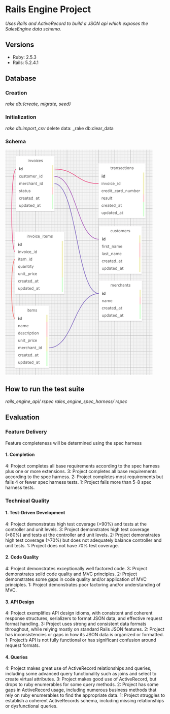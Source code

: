 # Rails Engine Project

_Uses Rails and ActiveRecord to build a JSON api which exposes the SalesEngine data schema._

## Versions
- Ruby: 2.5.3
- Rails: 5.2.4.1

## Database
### Creation
_rake db:{create, migrate, seed}_

### Initialization
_rake db:import_csv_
delete data: _rake db:clear_data
### Schema
![](./rails_engine_api/db/rails_engine_db_schema.png)

## How to run the test suite
_rails_engine_api/ rspec_
_rales_engine_spec_harness/ rspec_

## Evaluation
### Feature Delivery
Feature completeness will be determined using the spec harness

#### 1. Completion

4: Project completes all base requirements according to the spec harness plus one or more extensions.
3: Project completes all base requirements according to the spec harness.
2: Project completes most requirements but fails 4 or fewer spec harness tests.
1: Project fails more than 5-8 spec harness tests.
### Technical Quality
#### 1. Test-Driven Development

4: Project demonstrates high test coverage (>90%) and tests at the controller and unit levels.
3: Project demonstrates high test coverage (>80%) and tests at the controller and unit levels.
2: Project demonstrates high test coverage (>70%) but does not adequately balance controller and unit tests.
1: Project does not have 70% test coverage.
#### 2. Code Quality

4: Project demonstrates exceptionally well factored code.
3: Project demonstrates solid code quality and MVC principles.
2: Project demonstrates some gaps in code quality and/or application of MVC principles.
1: Project demonstrates poor factoring and/or understanding of MVC.
#### 3. API Design

4: Project exemplifies API design idioms, with consistent and coherent response structures, serializers to format JSON data, and effective request format handling.
3: Project uses strong and consistent data formats throughout, while relying mostly on standard Rails JSON features.
2: Project has inconsistencies or gaps in how its JSON data is organized or formatted.
1: Project’s API is not fully functional or has significant confusion around request formats.
#### 4. Queries

4: Project makes great use of ActiveRecord relationships and queries, including some advanced query functionality such as joins and select to create virtual attributes.
3: Project makes good use of ActiveRecord, but drops to ruby enumerables for some query methods.
2: Project has some gaps in ActiveRecord usage, including numerous business methods that rely on ruby enumerables to find the appropriate data.
1: Project struggles to establish a coherent ActiveRecords schema, including missing relationships or dysfunctional queries.
